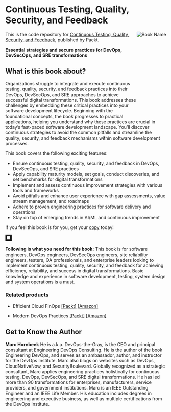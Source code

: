 # Continuous Testing, Quality, Security, and Feedback

<a href="https://www.packtpub.com/en-in/product/continuous-testing-quality-security-and-feedback-9781835462249?type=subscription"><img src="https://m.media-amazon.com/images/I/71GmzmKSfdL._SY425_.jpg" alt="Book Name" height="256px" align="right"></a>

This is the code repository for [Continuous Testing, Quality, Security, and Feedback](https://www.packtpub.com/en-in/product/continuous-testing-quality-security-and-feedback-9781835462249?type=subscription), published by Packt.

**Essential strategies and secure practices for DevOps, DevSecOps, and SRE transformations**

## What is this book about?
Organizations struggle to integrate and execute continuous testing, quality, security, and feedback practices into their DevOps, DevSecOps, and SRE approaches to achieve successful digital transformations. This book addresses these challenges by embedding these critical practices into your software development lifecycle.
Beginning with the foundational concepts, the book progresses to practical applications, helping you understand why these practices are crucial in today’s fast-paced software development landscape. You’ll discover continuous strategies to avoid the common pitfalls and streamline the quality, security, and feedback mechanisms within software development processes.

This book covers the following exciting features: 
* Ensure continuous testing, quality, security, and feedback in DevOps, DevSecOps, and SRE practices
* Apply capability maturity models, set goals, conduct discoveries, and set benchmarks for digital transformations
* Implement and assess continuous improvement strategies with various tools and frameworks
* Avoid pitfalls and enhance user experience with gap assessments, value stream management, and roadmaps
* Adhere to proven engineering practices for software delivery and operations
* Stay on top of emerging trends in AI/ML and continuous improvement

If you feel this book is for you, get your [copy](https://www.amazon.com/Continuous-Testing-Quality-Security-Feedback-ebook/dp/B0DCJR3L7D) today!

<a href="https://www.packtpub.com/?utm_source=github&utm_medium=banner&utm_campaign=GitHubBanner"><img src="https://raw.githubusercontent.com/PacktPublishing/GitHub/master/GitHub.png" alt="https://www.packtpub.com/" border="5" /></a>


**Following is what you need for this book:**
This book is for software engineers, DevOps engineers, DevSecOps engineers, site reliability engineers, testers, QA professionals, and enterprise leaders looking to implement continuous testing, quality, security, and feedback for achieving efficiency, reliability, and success in digital transformations. Basic knowledge and experience in software development, testing, system design and system operations is a must.

### Related products <Other books you may enjoy>
* Efficient Cloud FinOps [[Packt]](https://www.packtpub.com/en-in/product/efficient-cloud-finops-9781805122579) [[Amazon]](https://www.amazon.com/Efficient-Cloud-FinOps-management-optimization/dp/1805122576)

* Modern DevOps Practices [[Packt]](https://www.packtpub.com/en-in/product/modern-devops-practices-9781805121824) [[Amazon]](https://www.amazon.com/Modern-DevOps-Practices-Gaurav-Agarwal/dp/1805121820/)

## Get to Know the Author
**Marc Hornbeek**
He is a.k.a. DevOps-the-Gray, is the CEO and principal consultant at Engineering DevOps Consulting. He is the author of the book Engineering DevOps, and serves as an ambassador, author, and instructor for the DevOps Institute. Marc also blogs on websites such as DevOps, CloudNativeNow, and SecurityBoulevard.
Globally recognized as a strategic consultant, Marc applies engineering practices holistically for continuous testing, DevOps, DevSecOps, and SRE digital transformations. He has led more than 90 transformations for enterprises, manufacturers, service providers, and government institutions.
Marc is an IEEE Outstanding Engineer and an IEEE Life Member. His education includes degrees in engineering and executive business, as well as multiple certifications from the DevOps Institute.


